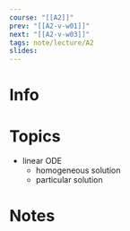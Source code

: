 ```yaml
---
course: "[[A2]]"
prev: "[[A2-v-w01]]"
next: "[[A2-v-w03]]"
tags: note/lecture/A2
slides:
---
```



# Info


# Topics
- linear ODE
    - homogeneous solution
    - particular solution

# Notes